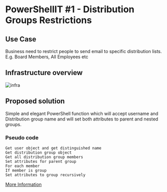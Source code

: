 # PowerShellIT #1 - Distribution Groups Restrictions
## Use Case 
Business need to restrict people to send email to specific distribution lists. E.g. Board Members, All Employees etc

## Infrastructure overview 
![infra](https://www.andysvints.com/wp-content/uploads/2020/02/pwshit1-diagram.png)

## Proposed solution

Simple and elegant PowerShell function which will accept username and Distribution group name and will set both attributes to parent and nested groups.

### Pseudo code
```
Get user object and get distinguished name
Get distribution group object
Get all distribution group members
Set attributes for parent group
For each member
If member is group
Set attributes to group recursively 
```

[More Information](https://www.andysvints.com/powershellit-1-distribution-groups-restrictions/)
